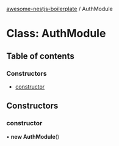 [awesome-nestjs-boilerplate](../README.md) / AuthModule

# Class: AuthModule

## Table of contents

### Constructors

- [constructor](AuthModule.md#constructor)

## Constructors

### constructor

• **new AuthModule**()
